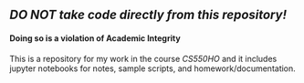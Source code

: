 ## *DO NOT take code directly from this repository!*
#### Doing so is a violation of Academic Integrity

This is a repository for my work in the course *CS550HO* and it includes jupyter notebooks for notes, sample scripts, and homework/documentation.